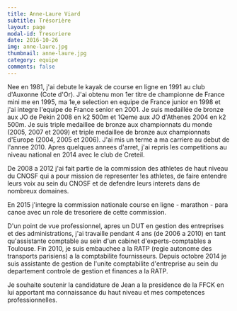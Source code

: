 ```yaml
---
title: Anne-Laure Viard
subtitle: Trésorière
layout: page
modal-id: Tresoriere
date: 2016-10-26
img: anne-laure.jpg
thumbnail: anne-laure.jpg
category: equipe
comments: false
---
```


Nee en 1981, j'ai debute le kayak de course en ligne en 1991 au club d'Auxonne (Cote d'Or). J'ai obtenu mon 1er titre de championne de France mini me en 1995, ma 1e,e selection en equipe de France junior en 1998 et j'ai integre l'equipe de France senior en 2001. Je suis medaillée de bronze aux JO de Pekin 2008 en k2 500m et 1Qeme aux JO d'Athenes 2004 en k2 500m. Je suis triple medaillee de bronze aux championnats du monde (2005, 2007 et 2009) et triple medaillee de bronze aux championnats d'Europe (2004, 2005 et 2006). J'ai mis un terme a ma carriere au debut de l'annee 2010. Apres quelques annees d'arret, j'ai repris les competitions au niveau national en 2014 avec le club de Creteil.

De 2008 a 2012 j'ai fait partie de la commission des athletes de haut niveau du CNOSF qui a pour mission de representer !es athletes, de faire entendre leurs voix au sein du CNOSF et de defendre leurs interets dans de nombreux domaines.

En 2015 j'integre la commission nationale course en ligne - marathon - para canoe avec un role de tresoriere de cette commission.

D'un point de vue professionnel, apres un DUT en gestion des entreprises et des administrations, j'ai travaille pendant 4 ans (de 2006 a 2010) en tant qu'assistante comptable au sein d'un cabinet d'experts-comptables a Toulouse. Fin 2010, je suis embauchee a la RATP (regie autonome des transports parisiens) a la comptabilite fournisseurs. Depuis octobre 2014 je suis assistante de gestion de l'unite comptabilite d'entreprise au sein du departement controle de gestion et finances a la RATP.

Je souhaite soutenir la candidature de Jean a la presidence de la FFCK en lui apportant ma connaissance du haut niveau et mes competences professionnelles.
